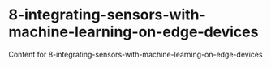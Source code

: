# 8-integrating-sensors-with-machine-learning-on-edge-devices

Content for 8-integrating-sensors-with-machine-learning-on-edge-devices